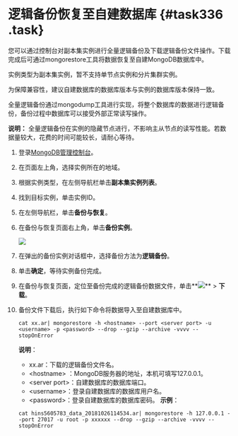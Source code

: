 # 逻辑备份恢复至自建数据库 {#task336 .task}

您可以通过控制台对副本集实例进行全量逻辑备份及下载逻辑备份文件操作。下载完成后可通过mongorestore工具将数据恢复至自建MongoDB数据库中。

实例类型为副本集实例，暂不支持单节点实例和分片集群实例。

为保障兼容性，建议自建数据库的数据库版本与实例的数据库版本保持一致。

全量逻辑备份通过mongodump工具进行实现，将整个数据库的数据进行逻辑备份，备份过程中数据库可以接受外部正常读写操作。

**说明：** 全量逻辑备份在实例的隐藏节点进行，不影响主从节点的读写性能。若数据量较大，花费的时间可能较长，请耐心等待。

1.  登录[MongoDB管理控制台](https://mongodb.console.aliyun.com/#/mongodb/list)。 
2.  在页面左上角，选择实例所在的地域。 
3.  根据实例类型，在左侧导航栏单击**副本集实例列表**。 
4.  找到目标实例，单击实例ID。 
5.  在左侧导航栏，单击**备份与恢复**。 
6.  在备份与恢复页面右上角，单击**备份实例**。 

    ![](http://static-aliyun-doc.oss-cn-hangzhou.aliyuncs.com/assets/img/41514/155428125342250_zh-CN.png)

7.   在弹出的备份实例对话框中，选择备份方法为**逻辑备份**。 
8.  单击**确定**，等待实例备份完成。 
9.  在备份与恢复页面，定位至备份完成的逻辑备份数据文件，单击**![](http://static-aliyun-doc.oss-cn-hangzhou.aliyuncs.com/assets/img/6723/155428125413851_zh-CN.png)** \> **下载**。 
10. 备份文件下载后，执行如下命令将数据导入至自建数据库中。 

    ```
    cat xx.ar| mongorestore -h <hostname> --port <server port> -u <username> -p <password> --drop --gzip --archive -vvvv --stopOnError
    ```

    **说明**：

    -   xx.ar：下载的逻辑备份文件名。
    -   <hostname\> ：MongoDB服务器的地址，本机可填写127.0.0.1。
    -   <server port\>：自建数据库的数据库端口。
    -   <username\>：登录自建数据库的数据库用户名。
    -   <password\>：登录自建数据库的数据库密码。
    **示例**：

    ```
    cat hins5605783_data_20181026114534.ar| mongorestore -h 127.0.0.1 --port 27017 -u root -p xxxxxx --drop --gzip --archive -vvvv --stopOnError
    ```


